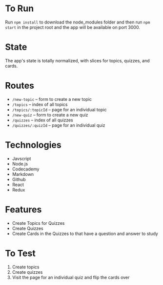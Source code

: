 # To Run

Run `npm install` to download the node_modules folder and then run `npm start` in the project root and the app will be available on port 3000.

# State

The app's state is totally normalized, with slices for topics, quizzes, and cards.

# Routes

- `/new-topic` – form to create a new topic
- `/topics` – index of all topics
- `/topics/:topicId` – page for an individual topic
- `/new-quiz` – form to create a new quiz
- `/quizzes` – index of all quizzes
- `/quizzes/:quizId` – page for an individual quiz

# Technologies

* Javscript
* Node.js
* Codecademy
* Markdown
* Github
* React
* Redux

# Features

* Create Topics for Quizzes
* Create Quizzes
* Create Cards in the Quizzes to that have a question and answer to study

# To Test

1. Create topics
2. Create quizzes
3. Visit the page for an individual quiz and flip the cards over



